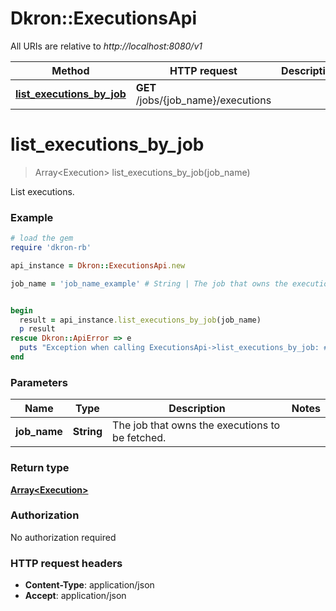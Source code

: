# Dkron::ExecutionsApi

All URIs are relative to *http://localhost:8080/v1*

Method | HTTP request | Description
------------- | ------------- | -------------
[**list_executions_by_job**](ExecutionsApi.md#list_executions_by_job) | **GET** /jobs/{job_name}/executions | 


# **list_executions_by_job**
> Array&lt;Execution&gt; list_executions_by_job(job_name)



List executions. 

### Example
```ruby
# load the gem
require 'dkron-rb'

api_instance = Dkron::ExecutionsApi.new

job_name = 'job_name_example' # String | The job that owns the executions to be fetched.


begin
  result = api_instance.list_executions_by_job(job_name)
  p result
rescue Dkron::ApiError => e
  puts "Exception when calling ExecutionsApi->list_executions_by_job: #{e}"
end
```

### Parameters

Name | Type | Description  | Notes
------------- | ------------- | ------------- | -------------
 **job_name** | **String**| The job that owns the executions to be fetched. | 

### Return type

[**Array&lt;Execution&gt;**](Execution.md)

### Authorization

No authorization required

### HTTP request headers

 - **Content-Type**: application/json
 - **Accept**: application/json



